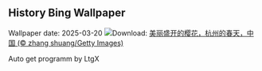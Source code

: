 ## History Bing Wallpaper
Wallpaper date: 2025-03-20
![](https://www.bing.com/th?id=OHR.SpringequinoxY25_ZH-CN1635828827_UHD.jpg&w=1000)Download: [美丽盛开的樱花，杭州的春天，中国 (© zhang shuang/Getty Images)](https://www.bing.com/th?id=OHR.SpringequinoxY25_ZH-CN1635828827_UHD.jpg)

Auto get programm by LtgX
